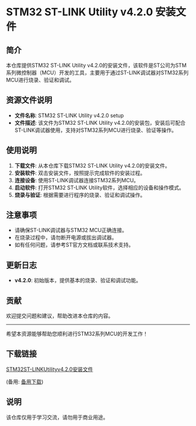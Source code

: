 # STM32 ST-LINK Utility v4.2.0 安装文件

## 简介
本仓库提供STM32 ST-LINK Utility v4.2.0的安装文件，该软件是ST公司为STM系列微控制器（MCU）开发的工具，主要用于通过ST-LINK调试器对STM32系列MCU进行烧录、验证和调试。

## 资源文件说明
- **文件名称**: STM32 ST-LINK Utility v4.2.0 setup
- **文件描述**: 该文件为STM32 ST-LINK Utility v4.2.0的安装包，安装后可配合ST-LINK调试器使用，支持对STM32系列MCU进行烧录、验证等操作。

## 使用说明
1. **下载文件**: 从本仓库下载STM32 ST-LINK Utility v4.2.0的安装文件。
2. **安装软件**: 双击安装文件，按照提示完成软件的安装过程。
3. **连接设备**: 使用ST-LINK调试器连接STM32系列MCU。
4. **启动软件**: 打开STM32 ST-LINK Utility软件，选择相应的设备和操作模式。
5. **烧录与验证**: 根据需要进行程序的烧录、验证和调试操作。

## 注意事项
- 请确保ST-LINK调试器与STM32 MCU正确连接。
- 在烧录过程中，请勿断开电源或拔出调试器。
- 如有任何问题，请参考ST官方文档或联系技术支持。

## 更新日志
- **v4.2.0**: 初始版本，提供基本的烧录、验证和调试功能。

## 贡献
欢迎提交问题和建议，帮助改进本仓库的内容。

---

希望本资源能够帮助您顺利进行STM32系列MCU的开发工作！

## 下载链接
[STM32ST-LINKUtilityv4.2.0安装文件](https://pan.quark.cn/s/a9cfb396a5a1) 

(备用: [备用下载](https://pan.baidu.com/s/11JQnr7hABGbQvBTm8KvN6A?pwd=1234))

## 说明

该仓库仅用于学习交流，请勿用于商业用途。
